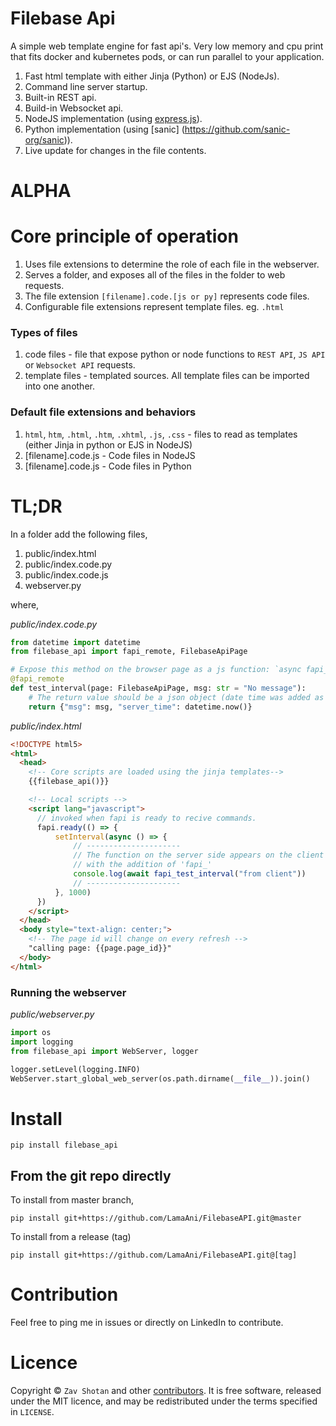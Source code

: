 # Filebase Api

A simple web template engine for fast api's. Very low memory and cpu print that fits docker and kubernetes pods, or can run parallel to your application.

1. Fast html template with either Jinja (Python) or EJS (NodeJs).
1. Command line server startup.
1. Built-in REST api.
1. Build-in Websocket api.
1. NodeJS implementation (using [express.js](https://expressjs.com/)).
1. Python implementation (using [sanic] (https://github.com/sanic-org/sanic)).
1. Live update for changes in the file contents.

# ALPHA

# Core principle of operation

1. Uses file extensions to determine the role of each file in the webserver.
1. Serves a folder, and exposes all of the files in the folder to web requests.
1. The file extension `[filename].code.[js or py]` represents code files.
1. Configurable file extensions represent template files. eg. `.html`

### Types of files
1. code files - file that expose python or node functions to `REST API`, `JS API` or `Websocket API` requests.
1. template files - templated sources. All template files can be imported into one another.

### Default file extensions and behaviors

1. `html`, `htm`, `.html`, `.htm`, `.xhtml`, `.js`, `.css` - files to read as templates (either Jinja in python or EJS in NodeJS)
1. [filename].code.js - Code files in NodeJS
1. [filename].code.js - Code files in Python

# TL;DR

In a folder add the following files,

1. public/index.html
1. public/index.code.py
1. public/index.code.js
1. webserver.py

where,

_public/index.code.py_

```python
from datetime import datetime
from filebase_api import fapi_remote, FilebaseApiPage

# Expose this method on the browser page as a js function: `async fapi_test_interval(msg){...}`
@fapi_remote
def test_interval(page: FilebaseApiPage, msg: str = "No message"):
    # The return value should be a json object (date time was added as a special value)
    return {"msg": msg, "server_time": datetime.now()}

```

_public/index.html_

```html
<!DOCTYPE html5>
<html>
  <head>
    <!-- Core scripts are loaded using the jinja templates-->
    {{filebase_api()}}

    <!-- Local scripts -->
    <script lang="javascript">
      // invoked when fapi is ready to recive commands.
      fapi.ready(() => {
          setInterval(async () => {
              // ---------------------
              // The function on the server side appears on the client
              // with the addition of 'fapi_'
              console.log(await fapi_test_interval("from client"))
              // ---------------------
          }, 1000)
      })
    </script>
  </head>
  <body style="text-align: center;">
    <!-- The page id will change on every refresh -->
    "calling page: {{page.page_id}}"
  </body>
</html>
```

### Running the webserver

_public/webserver.py_

```python
import os
import logging
from filebase_api import WebServer, logger

logger.setLevel(logging.INFO)
WebServer.start_global_web_server(os.path.dirname(__file__)).join()
```

# Install

```shell
pip install filebase_api
```

## From the git repo directly

To install from master branch,

```shell
pip install git+https://github.com/LamaAni/FilebaseAPI.git@master
```

To install from a release (tag)

```shell
pip install git+https://github.com/LamaAni/FilebaseAPI.git@[tag]
```

# Contribution

Feel free to ping me in issues or directly on LinkedIn to contribute.

# Licence

Copyright ©
`Zav Shotan` and other [contributors](https://github.com/LamaAni/postgres-xl-helm/graphs/contributors).
It is free software, released under the MIT licence, and may be redistributed under the terms specified in `LICENSE`.
